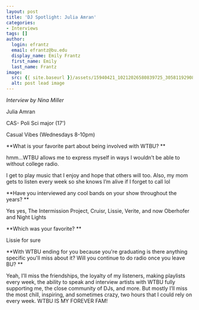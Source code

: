 ```yaml
---
layout: post
title: 'DJ Spotlight: Julia Amran'
categories:
- Interviews
tags: []
author:
  login: efrantz
  email: efrantz@bu.edu
  display_name: Emily Frantz
  first_name: Emily
  last_name: Frantz
image:
  src: {{ site.baseurl }}/assets/15940421_10212026580839725_3058119290831728312_n-636x636.jpg
  alt: post lead image
---
```


_Interview by Nina Miller_

Julia Amran

CAS- Poli Sci major (17')

Casual Vibes (Wednesdays 8-10pm)

**What is your favorite part about being involved with WTBU? **

hmm…WTBU allows me to express myself in ways I wouldn’t be able to without college radio.

I get to play music that I enjoy and hope that others will too. Also, my mom gets to listen every week so she knows I’m alive if I forget to call lol

**Have you interviewed any cool bands on your show throughout the years? **

Yes yes, The Intermission Project, Cruisr, Lissie, Verite, and now Oberhofer and Night Lights

**Which was your favorite? **

Lissie for sure

**With WTBU ending for you because you're graduating is there anything specific you'll miss about it? Will you continue to do radio once you leave BU? **

Yeah, I’ll miss the friendships, the loyalty of my listeners, making playlists every week, the ability to speak and interview artists with WTBU fully supporting me, the close community of DJs, and more. But mostly I’ll miss the most chill, inspiring, and sometimes crazy, two hours that I could rely on every week. WTBU IS MY FOREVER FAM!